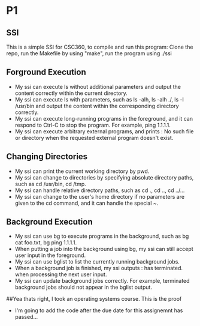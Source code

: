 # P1



## SSI

This is a simple SSI for CSC360, to compile and run this program: Clone the repo, run the Makefile by using "make", run the program using ./ssi

## Forground Execution

- My ssi can execute ls without additional parameters and output the content correctly within the current directory.
- My ssi can execute ls with parameters, such as ls -alh, ls -alh ./, ls -l /usr/bin and output the content within the corresponding directory correctly.
- My ssi can execute long-running programs in the foreground, and it can respond to Ctrl-C to stop the program. For example, ping 1.1.1.1.
- My ssi can execute arbitrary external programs, and prints <name>: No such file or directory when the requested external program doesn't exist.


## Changing Directories

- My ssi can print the current working directory by pwd.
- My ssi can change to directories by specifying absolute directory paths, such as cd /usr/bin, cd /tmp.
- My ssi can handle relative directory paths, such as cd ., cd .., cd ../...
- My ssi can change to the user's home directory if no parameters are given to the cd command, and it can handle the special ~.


## Background Execution

- My ssi can use bg to execute programs in the background, such as bg cat foo.txt, bg ping 1.1.1.1.
- When putting a job into the background using bg, my ssi can still accept user input in the foreground.
- My ssi can use bglist to list the currently running background jobs.
- When a background job is finished, my ssi outputs <pid>: <program> <parameters> has terminated. when processing the next user input.
- My ssi can update background jobs correctly. For example, terminated background jobs should not appear in the bglist output.

##Yea thats right, I took an operating systems course. This is the proof
- I'm going to add the code after the due date for this assignemnt has passed...

